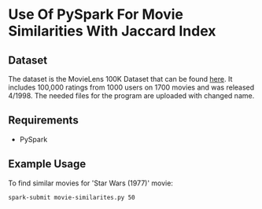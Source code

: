 # Use Of PySpark For Movie Similarities With Jaccard Index 

## Dataset
The dataset is the MovieLens 100K Dataset that can be found [here](https://grouplens.org/datasets/movielens/). It includes 100,000 ratings from 1000 users on 1700 movies and was released 4/1998. The needed files for the program are uploaded with changed name.

## Requirements
- PySpark

## Example Usage
To find similar movies for 'Star Wars (1977)' movie:
```
spark-submit movie-similarites.py 50

```